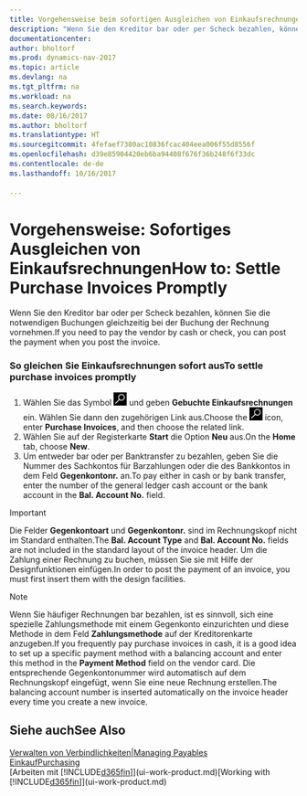 ```yaml
---
title: Vorgehensweise beim sofortigen Ausgleichen von Einkaufsrechnungen
description: "Wenn Sie den Kreditor bar oder per Scheck bezahlen, können Sie die notwendigen Buchungen gleichzeitig bei der Buchung der Rechnung vornehmen."
documentationcenter: 
author: bholtorf
ms.prod: dynamics-nav-2017
ms.topic: article
ms.devlang: na
ms.tgt_pltfrm: na
ms.workload: na
ms.search.keywords: 
ms.date: 08/16/2017
ms.author: bholtorf
ms.translationtype: HT
ms.sourcegitcommit: 4fefaef7380ac10836fcac404eea006f55d8556f
ms.openlocfilehash: d39e85904420eb6ba94408f676f36b248f6f33dc
ms.contentlocale: de-de
ms.lasthandoff: 10/16/2017

---
```

# <a name="how-to-settle-purchase-invoices-promptly"></a><span data-ttu-id="7d8f8-103">Vorgehensweise: Sofortiges Ausgleichen von Einkaufsrechnungen</span><span class="sxs-lookup"><span data-stu-id="7d8f8-103">How to: Settle Purchase Invoices Promptly</span></span>
<span data-ttu-id="7d8f8-104">Wenn Sie den Kreditor bar oder per Scheck bezahlen, können Sie die notwendigen Buchungen gleichzeitig bei der Buchung der Rechnung vornehmen.</span><span class="sxs-lookup"><span data-stu-id="7d8f8-104">If you need to pay the vendor by cash or check, you can post the payment when you post the invoice.</span></span>  
  
### <a name="to-settle-purchase-invoices-promptly"></a><span data-ttu-id="7d8f8-105">So gleichen Sie Einkaufsrechnungen sofort aus</span><span class="sxs-lookup"><span data-stu-id="7d8f8-105">To settle purchase invoices promptly</span></span>  
1. <span data-ttu-id="7d8f8-106">Wählen Sie das Symbol ![Nach Seite oder Bericht suchen](media/ui-search/search_small.png "Nach Seite oder Bericht suchen") und geben **Gebuchte Einkaufsrechnungen** ein. Wählen Sie dann den zugehörigen Link aus.</span><span class="sxs-lookup"><span data-stu-id="7d8f8-106">Choose the ![Search for Page or Report](media/ui-search/search_small.png "Search for Page or Report icon") icon, enter **Purchase Invoices**, and then choose the related link.</span></span>  
2. <span data-ttu-id="7d8f8-107">Wählen Sie auf der Registerkarte **Start** die Option **Neu** aus.</span><span class="sxs-lookup"><span data-stu-id="7d8f8-107">On the **Home** tab, choose **New**.</span></span>  
3.  <span data-ttu-id="7d8f8-108">Um entweder bar oder per Banktransfer zu bezahlen, geben Sie die Nummer des Sachkontos für Barzahlungen oder die des Bankkontos in dem Feld **Gegenkontonr.** an.</span><span class="sxs-lookup"><span data-stu-id="7d8f8-108">To pay either in cash or by bank transfer, enter the number of the general ledger cash account or the bank account in the **Bal. Account No.** field.</span></span>  
  
> [!IMPORTANT]  
>  <span data-ttu-id="7d8f8-109">Die Felder **Gegenkontoart** und **Gegenkontonr.** sind im Rechnungskopf nicht im Standard enthalten.</span><span class="sxs-lookup"><span data-stu-id="7d8f8-109">The **Bal. Account Type** and **Bal. Account No.** fields are not included in the standard layout of the invoice header.</span></span> <span data-ttu-id="7d8f8-110">Um die Zahlung einer Rechnung zu buchen, müssen Sie sie mit Hilfe der Designfunktionen einfügen.</span><span class="sxs-lookup"><span data-stu-id="7d8f8-110">In order to post the payment of an invoice, you must first insert them with the design facilities.</span></span>  
  
> [!NOTE]  
>  <span data-ttu-id="7d8f8-111">Wenn Sie häufiger Rechnungen bar bezahlen, ist es sinnvoll, sich eine spezielle Zahlungsmethode mit einem Gegenkonto einzurichten und diese Methode in dem Feld **Zahlungsmethode** auf der Kreditorenkarte anzugeben.</span><span class="sxs-lookup"><span data-stu-id="7d8f8-111">If you frequently pay purchase invoices in cash, it is a good idea to set up a specific payment method with a balancing account and enter this method in the **Payment Method** field on the vendor card.</span></span> <span data-ttu-id="7d8f8-112">Die entsprechende Gegenkontonummer wird automatisch auf dem Rechnungskopf eingefügt, wenn Sie eine neue Rechnung erstellen.</span><span class="sxs-lookup"><span data-stu-id="7d8f8-112">The balancing account number is inserted automatically on the invoice header every time you create a new invoice.</span></span>  
  
## <a name="see-also"></a><span data-ttu-id="7d8f8-113">Siehe auch</span><span class="sxs-lookup"><span data-stu-id="7d8f8-113">See Also</span></span>  
[<span data-ttu-id="7d8f8-114">Verwalten von Verbindlichkeiten|</span><span class="sxs-lookup"><span data-stu-id="7d8f8-114">Managing Payables</span></span>](payables-manage-payables.md)  
[<span data-ttu-id="7d8f8-115">Einkauf</span><span class="sxs-lookup"><span data-stu-id="7d8f8-115">Purchasing</span></span>](purchasing-manage-purchasing.md)  
<span data-ttu-id="7d8f8-116">[Arbeiten mit [!INCLUDE[d365fin](includes/d365fin_md.md)]](ui-work-product.md)</span><span class="sxs-lookup"><span data-stu-id="7d8f8-116">[Working with [!INCLUDE[d365fin](includes/d365fin_md.md)]](ui-work-product.md)</span></span>

